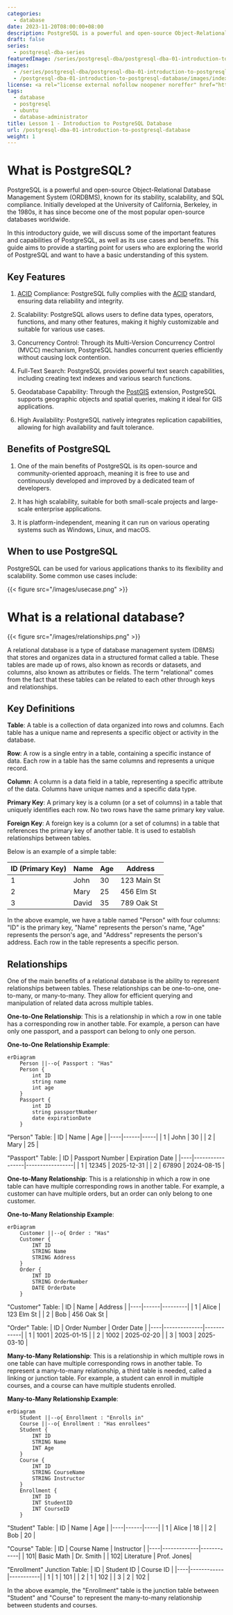 ```yaml
---
categories:
  - database
date: 2023-11-20T08:00:00+08:00
description: PostgreSQL is a powerful and open-source Object-Relational Database Management System (ORDBMS), known for its stability, scalability, and SQL compliance. Initially developed at the University of California, Berkeley, in the 1980s, it has since become one of the most popular open-source databases worldwide.
draft: false
series:
  - postgresql-dba-series
featuredImage: /series/postgresql-dba/postgresql-dba-01-introduction-to-postgresql-database.webp
images:
  - /series/postgresql-dba/postgresql-dba-01-introduction-to-postgresql-database.webp
  - /postgresql-dba-01-introduction-to-postgresql-database/images/index.en.png
license: <a rel="license external nofollow noopener noreffer" href="https://creativecommons.org/licenses/by-nc/4.0/" target="_blank">CC BY-NC 4.0</a>
tags:
  - database
  - postgresql
  - ubuntu
  - database-administrator
title: Lesson 1 - Introduction to PostgreSQL Database
url: /postgresql-dba-01-introduction-to-postgresql-database
weight: 1
---
```


# What is PostgreSQL?

PostgreSQL is a powerful and open-source Object-Relational Database Management System (ORDBMS), known for its stability, scalability, and SQL compliance. Initially developed at the University of California, Berkeley, in the 1980s, it has since become one of the most popular open-source databases worldwide.

In this introductory guide, we will discuss some of the important features and capabilities of PostgreSQL, as well as its use cases and benefits. This guide aims to provide a starting point for users who are exploring the world of PostgreSQL and want to have a basic understanding of this system.

## Key Features

1. [ACID](/what-is-acid) Compliance: PostgreSQL fully complies with the [ACID](/what-is-acid) standard, ensuring data reliability and integrity.

2. Scalability: PostgreSQL allows users to define data types, operators, functions, and many other features, making it highly customizable and suitable for various use cases.

3. Concurrency Control: Through its Multi-Version Concurrency Control (MVCC) mechanism, PostgreSQL handles concurrent queries efficiently without causing lock contention.

4. Full-Text Search: PostgreSQL provides powerful text search capabilities, including creating text indexes and various search functions.

5. Geodatabase Capability: Through the [PostGIS](https://postgis.net) extension, PostgreSQL supports geographic objects and spatial queries, making it ideal for GIS applications.

6. High Availability: PostgreSQL natively integrates replication capabilities, allowing for high availability and fault tolerance.

## Benefits of PostgreSQL

1. One of the main benefits of PostgreSQL is its open-source and community-oriented approach, meaning it is free to use and continuously developed and improved by a dedicated team of developers.

2. It has high scalability, suitable for both small-scale projects and large-scale enterprise applications.

3. It is platform-independent, meaning it can run on various operating systems such as Windows, Linux, and macOS.

## When to use PostgreSQL

PostgreSQL can be used for various applications thanks to its flexibility and scalability. Some common use cases include:

{{< figure src="/images/usecase.png" >}}

# What is a relational database?

{{< figure src="/images/relationships.png" >}}

A relational database is a type of database management system (DBMS) that stores and organizes data in a structured format called a table. These tables are made up of rows, also known as records or datasets, and columns, also known as attributes or fields. The term "relational" comes from the fact that these tables can be related to each other through keys and relationships.

## Key Definitions

**Table**: A table is a collection of data organized into rows and columns. Each table has a unique name and represents a specific object or activity in the database.

**Row**: A row is a single entry in a table, containing a specific instance of data. Each row in a table has the same columns and represents a unique record.

**Column**: A column is a data field in a table, representing a specific attribute of the data. Columns have unique names and a specific data type.

**Primary Key**: A primary key is a column (or a set of columns) in a table that uniquely identifies each row. No two rows have the same primary key value.

**Foreign Key**: A foreign key is a column (or a set of columns) in a table that references the primary key of another table. It is used to establish relationships between tables.

Below is an example of a simple table:

| ID (Primary Key) | Name  | Age | Address     |
| ---------------- | ----- | --- | ----------- |
| 1                | John  | 30  | 123 Main St |
| 2                | Mary  | 25  | 456 Elm St  |
| 3                | David | 35  | 789 Oak St  |

In the above example, we have a table named "Person" with four columns: "ID" is the primary key, "Name" represents the person's name, "Age" represents the person's age, and "Address" represents the person's address. Each row in the table represents a specific person.

## Relationships

One of the main benefits of a relational database is the ability to represent relationships between tables. These relationships can be one-to-one, one-to-many, or many-to-many. They allow for efficient querying and manipulation of related data across multiple tables.

**One-to-One Relationship**: This is a relationship in which a row in one table has a corresponding row in another table. For example, a person can have only one passport, and a passport can belong to only one person.

**One-to-One Relationship Example**:

```mermaid
erDiagram
    Person ||--o{ Passport : "Has"
    Person {
        int ID
        string name
        int age
    }
    Passport {
        int ID
        string passportNumber
        date expirationDate
    }
```

"Person" Table:
| ID | Name | Age |
|----|------|-----|
| 1 | John | 30 |
| 2 | Mary | 25 |

"Passport" Table:
| ID | Passport Number | Expiration Date |
|----|-----------------|-----------------|
| 1 | 12345 | 2025-12-31 |
| 2 | 67890 | 2024-08-15 |

**One-to-Many Relationship**: This is a relationship in which a row in one table can have multiple corresponding rows in another table. For example, a customer can have multiple orders, but an order can only belong to one customer.

**One-to-Many Relationship Example**:

```mermaid
erDiagram
    Customer ||--o{ Order : "Has"
    Customer {
        INT ID
        STRING Name
        STRING Address
    }
    Order {
        INT ID
        STRING OrderNumber
        DATE OrderDate
    }
```

"Customer" Table:
| ID | Name | Address |
|----|------|---------|
| 1 | Alice | 123 Elm St |
| 2 | Bob | 456 Oak St |

"Order" Table:
| ID | Order Number | Order Date |
|----|--------------|------------|
| 1 | 1001 | 2025-01-15 |
| 2 | 1002 | 2025-02-20 |
| 3 | 1003 | 2025-03-10 |

**Many-to-Many Relationship**: This is a relationship in which multiple rows in one table can have multiple corresponding rows in another table. To represent a many-to-many relationship, a third table is needed, called a linking or junction table. For example, a student can enroll in multiple courses, and a course can have multiple students enrolled.

**Many-to-Many Relationship Example**:

```mermaid
erDiagram
    Student ||--o{ Enrollment : "Enrolls in"
    Course ||--o{ Enrollment : "Has enrollees"
    Student {
        INT ID
        STRING Name
        INT Age
    }
    Course {
        INT ID
        STRING CourseName
        STRING Instructor
    }
    Enrollment {
        INT ID
        INT StudentID
        INT CourseID
    }
```

"Student" Table:
| ID | Name | Age |
|----|------|-----|
| 1 | Alice | 18 |
| 2 | Bob | 20 |

"Course" Table:
| ID | Course Name | Instructor |
|----|-------------|------------|
| 101| Basic Math | Dr. Smith |
| 102| Literature | Prof. Jones|

"Enrollment" Junction Table:
| ID | Student ID | Course ID |
|----|------------|-----------|
| 1 | 1 | 101 |
| 2 | 1 | 102 |
| 3 | 2 | 102 |

In the above example, the "Enrollment" table is the junction table between "Student" and "Course" to represent the many-to-many relationship between students and courses.
